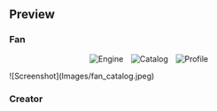 
## Preview
### Fan
<p align="center">
    <img src="Image/fan_engine.jpeg" alt="Engine" width="100" style="margin-right: 10px;" />
    <img src="Image/fan_catalog.jpeg" alt="Catalog" width="100" style="margin-right: 10px;" />
    <img src="Image/fan_profile.jpeg" alt="Profile" width="100" />
</p>
![Screenshot](Images/fan_catalog.jpeg)

### Creator

